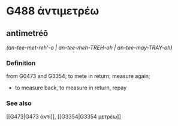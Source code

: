 # G488 ἀντιμετρέω

## antimetréō

_(an-tee-met-reh'-o | an-tee-meh-TREH-oh | an-tee-may-TRAY-oh)_

### Definition

from G0473 and G3354; to mete in return; measure again; 

- to measure back, to measure in return, repay

### See also

[[G473|G473 ἀντί]], [[G3354|G3354 μετρέω]]
